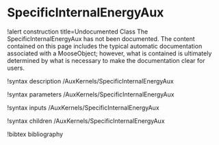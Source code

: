 <!-- MOOSE Documentation Stub: Remove this when content is added. -->

# SpecificInternalEnergyAux

!alert construction title=Undocumented Class
The SpecificInternalEnergyAux has not been documented. The content contained on this page includes the
typical automatic documentation associated with a MooseObject; however, what is contained is
ultimately determined by what is necessary to make the documentation clear for users.

!syntax description /AuxKernels/SpecificInternalEnergyAux

!syntax parameters /AuxKernels/SpecificInternalEnergyAux

!syntax inputs /AuxKernels/SpecificInternalEnergyAux

!syntax children /AuxKernels/SpecificInternalEnergyAux

!bibtex bibliography
